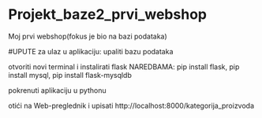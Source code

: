 # Projekt_baze2_prvi_webshop
Moj prvi webshop(fokus je bio na bazi podataka)



#UPUTE za ulaz u aplikaciju:
upaliti bazu podataka

otvoriti novi terminal i instalirati flask NAREDBAMA: pip install flask, pip install mysql, pip install flask-mysqldb

pokrenuti aplikaciju u pythonu 

otići na Web-preglednik i upisati http://localhost:8000/kategorija_proizvoda
